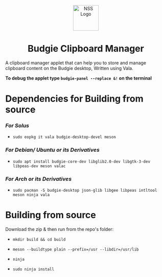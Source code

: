 <p align="center"><a href="#dependencies-for-building-from-source"><img src="https://raw.githubusercontent.com/prateekmedia/budgie-clipboard-applet/main/icons/clipboard-text-outline-symbolic.svg" height=80px alt="NSS Logo"/></a></p>
<h1 align="center">Budgie Clipboard Manager</h1>
A clipboard manager applet that can help you to store and manage clipboard content on the Budgie desktop, Written using Vala.  
  
  
**To debug the applet type `budgie-panel --replace &!` on the terminal**  
  
# Dependencies for Building from source

### *For Solus* 

- `sudo eopkg it vala budgie-desktop-devel meson`

### *For Debian/ Ubuntu or its Derivatives* 

- `sudo apt install budgie-core-dev libglib2.0-dev libgtk-3-dev libpeas-dev meson valac`

### *For Arch or its Derivatives*
- `sudo pacman -S budgie-desktop json-glib libgee libpeas intltool meson ninja vala`

# Building from source
Download the zip & then run from the repo's folder:

- `mkdir build && cd build`

- `meson --buildtype plain --prefix=/usr --libdir=/usr/lib`

- `ninja`

- `sudo ninja install`
